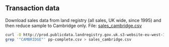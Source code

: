## Transaction data

Download sales data from land registry (all sales, UK wide, since 1995) and then reduce sample to Cambridge only.
File: [sales_cambridge.csv](https://www.dropbox.com/s/vsrtks68vwxcd24/sales_cambridge.csv?dl=0)

```bash
curl -O http://prod.publicdata.landregistry.gov.uk.s3-website-eu-west-1.amazonaws.com/pp-complete.csv
grep '"CAMBRIDGE"' pp-complete.csv > sales_cambridge.csv
```


